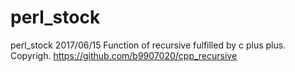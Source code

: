 # perl_stock
perl_stock
2017/06/15 Function of recursive fulfilled by c plus plus. Copyrigh. https://github.com/b9907020/cpp_recursive
